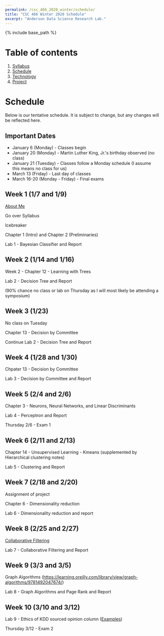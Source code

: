 ```yaml
---
permalink: /csc_466_2020_winter/schedule/
title: "CSC 466 Winter 2020 Schedule"
excerpt: "Anderson Data Science Research Lab."
---
```


{% include base_path %}

# Table of contents
1. [Syllabus](/csc_466_2020_winter/)
2. [Schedule](/csc_466_2020_winter/schedule/)
3. [Technology](/csc_466_2020_winter/technology/)
4. [Project](/csc_466_2020_winter/project/)

# Schedule
Below is our tentative schedule. It is subject to change, but any changes will be reflected here.

## Important Dates
* January 6 (Monday) - Classes begin
* January 20 (Monday) - Martin Luther King, Jr.'s birthday observed (no class)
* January 21 (Tuesday) - Classes follow a Monday schedule (I assume this means no class for us)
* March 13 (Friday) - Last day of classes
* March 16-20 (Monday - Friday) - Final exams

## Week 1 (1/7 and 1/9)
<a href="/csc_466_2020_winter/aboutme.pptx">About Me</a>

Go over Syllabus

Icebreaker

Chapter 1 (Intro) and Chapter 2 (Preliminaries)

Lab 1 - Bayesian Classifier and Report

## Week 2 (1/14 and 1/16)
Week 2 - Chapter 12 - Learning with Trees

Lab 2 - Decision Tree and Report

(90% chance no class or lab on Thursday as I will most likely be attending a symposium)

## Week 3 (1/23)
No class on Tuesday

Chapter 13 - Decision by Committee

Continue Lab 2 - Decision Tree and Report

## Week 4 (1/28 and 1/30)
Chpater 13 - Decision by Committee

Lab 3 - Decision by Committee and Report

## Week 5 (2/4 and 2/6)
Chapter 3 - Neurons, Neural Networks, and Linear Discriminants

Lab 4 - Perceptron and Report

Thursday 2/6 - Exam 1

## Week 6 (2/11 and 2/13)
Chapter 14 - Unsupervised Learning - Kmeans (supplemented by Hierarchical clustering notes)

Lab 5 - Clustering and Report

## Week 7 (2/18 and 2/20)
Assignment of project

Chapter 6 - Dimensionality reduction

Lab 6 - Dimensionality reduction and report

## Week 8 (2/25 and 2/27)
<a href="/csc_466_2020_winter/CF_AdaptiveWeb_2006.pdf">Collaborative Filtering</a>

Lab 7 - Collaborative Filtering and Report

## Week 9 (3/3 and 3/5)
Graph Algorithms (https://learning.oreilly.com/library/view/graph-algorithms/9781492047674/)

Lab 8 - Graph Algorithms and Page Rank and Report

## Week 10 (3/10 and 3/12)
Lab 9 - Ethics of KDD sourced opinion column (<a href="https://www.bloomberg.com/authors/ATFPV0aLyJM/catherine-h-oneil">Examples</a>)

Thursday 3/12 - Exam 2
